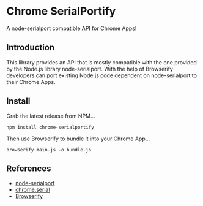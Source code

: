 Chrome SerialPortify
====================
A node-serialport compatible API for Chrome Apps!

Introduction
------------
This library provides an API that is mostly compatible with
the one provided by the Node.js library node-serialport. With
the help of Browserify developers can port existing Node.js code
dependent on node-serialport to their Chrome Apps.

Install
-------
Grab the latest release from NPM...

    npm install chrome-serialportify

Then use Browserify to bundle it into your Chrome App...

    browserify main.js -o bundle.js

References
----------
- [node-serialport](https://github.com/voodootikigod/node-serialport)
- [chrome.serial](http://developer.chrome.com/apps/serial.html)
- [Browserify](http://browserify.org/)
